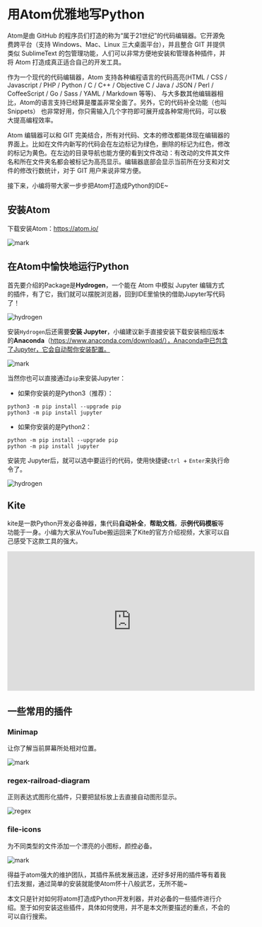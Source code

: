 # 用Atom优雅地写Python

Atom是由 GitHub 的程序员们打造的称为“属于21世纪”的代码编辑器。它开源免费跨平台（支持 Windows、Mac、Linux 三大桌面平台），并且整合 GIT 并提供类似 SublimeText 的包管理功能，人们可以非常方便地安装和管理各种插件，并将 Atom 打造成真正适合自己的开发工具。

作为一个现代的代码编辑器，Atom 支持各种编程语言的代码高亮(HTML / CSS / Javascript / PHP / Python / C / C++ / Objective C / Java / JSON / Perl / CoffeeScript / Go / Sass / YAML / Markdown 等等)、 与大多数其他编辑器相比，Atom的语言支持已经算是覆盖非常全面了。另外，它的代码补全功能（也叫Snippets） 也非常好用，你只需输入几个字符即可展开成各种常用代码，可以极大提高编程效率。

Atom 编辑器可以和 GIT 完美结合，所有对代码、文本的修改都能体现在编辑器的界面上。比如在文件内新写的代码会在左边标记为绿色，删除的标记为红色，修改的标记为黄色。在左边的目录导航也能方便的看到文件改动：有改动的文件其文件名和所在文件夹名都会被标记为高亮显示。编辑器底部会显示当前所在分支和对文件的修改行数统计，对于 GIT 用户来说非常方便。

接下来，小编将带大家一步步把Atom打造成Python的IDE~

## 安装Atom

下载安装Atom：https://atom.io/

![mark](http://oo3g995ih.bkt.clouddn.com/blog/180505/FfEHIGihBB.png?imageslim)

## 在Atom中愉快地运行Python

首先要介绍的Package是**Hydrogen**，一个能在 Atom 中模拟 Jupyter 编辑方式的插件，有了它，我们就可以摆脱浏览器，回到IDE里愉快的借助Jupyter写代码了！

![hydrogen](http://oxnc5ug9u.bkt.clouddn.com/pic/171026/BidI31mDIl.gif)

安装`Hydrogen`后还需要**安装 Jupyter**，小编建议新手直接安装下载安装相应版本的**Anaconda**（https://www.anaconda.com/download/），Anaconda中已包含了Jupyter，它会自动帮你安装配置。

![mark](http://oo3g995ih.bkt.clouddn.com/blog/180505/EFFaJhKLF8.png?imageslim)

当然你也可以直接通过`pip`来安装Jupyter：

- 如果你安装的是Python3（推荐）：
```
python3 -m pip install --upgrade pip
python3 -m pip install jupyter
```

- 如果你安装的是Python2：
```
python -m pip install --upgrade pip
python -m pip install jupyter
```

安装完 Jupyter后，就可以选中要运行的代码，使用快捷键`ctrl `+ `Enter`来执行命令了。

![hydrogen](https://pic3.zhimg.com/v2-659bcc57132003e3b2395427d8305703_b.gif)

## Kite
kite是一款Python开发必备神器，集代码**自动补全**，**帮助文档**，**示例代码模板**等功能于一身。小编为大家从YouTube搬运回来了Kite的官方介绍视频，大家可以自己感受下这款工具的强大。

<div align=center>
<iframe width="560" height="315" src="https://www.youtube.com/embed/bF50YPyUKTQ" frameborder="0" allow="autoplay; encrypted-media" allowfullscreen></iframe>
</div>

## 一些常用的插件

### Minimap

让你了解当前屏幕所处相对位置。

![mark](http://oo3g995ih.bkt.clouddn.com/blog/180505/d9Cei2mJiE.png?imageslim)

### regex-railroad-diagram

正则表达式图形化插件，只要把鼠标放上去直接自动图形显示。

![regex](https://pic1.zhimg.com/80/f5394efec12c3e3173816ed77fa381df_hd.jpg)

### file-icons

为不同类型的文件添加一个漂亮的小图标，颜控必备。

![mark](http://oo3g995ih.bkt.clouddn.com/blog/180505/Dd6kL5KFHi.png?imageslim)


得益于atom强大的维护团队，其插件系统发展迅速，还好多好用的插件等有着我们去发掘，通过简单的安装就能使Atom怀十八般武艺，无所不能~

本文只是针对如何将atom打造成Python开发利器，并对必备的一些插件进行介绍。至于如何安装这些插件，具体如何使用，并不是本文所要描述的重点，不会的可以自行搜索。